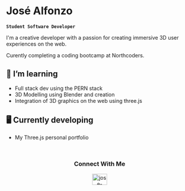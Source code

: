 # José Alfonzo

**`Student Software Developer`**

<p>I'm a creative developer with a passion for creating immersive 3D user experiences on the web.</p> 
<p>Curently completing a coding bootcamp at Northcoders.</p> 

## 🌱 I’m learning 

- Full stack dev using the PERN stack
- 3D Modelling using Blender and creation
- Integration of 3D graphics on the web using three.js

## 🖥️ Currently developing

- My Three.js personal portfolio
<br>
<h3 align="center">Connect With Me</h3>

<p align="center">
<a href="https://linkedin.com/in/jose-alfonzo" target="blank"><img align="center" src="https://raw.githubusercontent.com/rahuldkjain/github-profile-readme-generator/master/src/images/icons/Social/linked-in-alt.svg" alt="jose-alfonzo" height="30" width="40" /></a>
</p>
